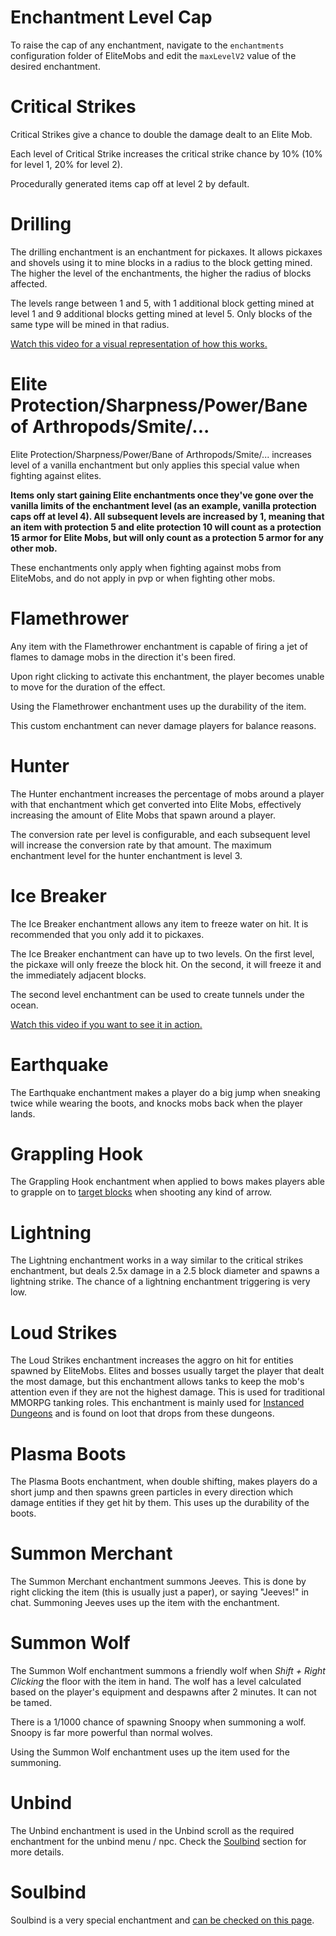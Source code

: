 # Enchantment Level Cap

To raise the cap of any enchantment, navigate to the `enchantments` configuration folder of EliteMobs and edit the `maxLevelV2` value of the desired enchantment.

# Critical Strikes

Critical Strikes give a chance to double the damage dealt to an Elite Mob.

Each level of Critical Strike increases the critical strike chance by 10% (10% for level 1, 20% for level 2).

Procedurally generated items cap off at level 2 by default.

# Drilling

The drilling enchantment is an enchantment for pickaxes. It allows pickaxes and shovels using it to mine blocks in a radius to the block getting mined. The higher the level of the enchantments, the higher the radius of blocks affected.

The levels range between 1 and 5, with 1 additional block getting mined at level 1 and 9 additional blocks getting mined at level 5. Only blocks of the same type will be mined in that radius.

[Watch this video for a visual representation of how this works.](https://youtu.be/CM78o_-Aa0s)

# Elite Protection/Sharpness/Power/Bane of Arthropods/Smite/...

Elite Protection/Sharpness/Power/Bane of Arthropods/Smite/... increases level of a vanilla enchantment but only applies this special value when fighting against elites.

**Items only start gaining Elite enchantments once they've gone over the vanilla limits of the enchantment level (as an example, vanilla protection caps off at level 4). All subsequent levels are increased by 1, meaning that an item with protection 5 and elite protection 10 will count as a protection 15 armor for Elite Mobs, but will only count as a protection 5 armor for any other mob.**

These enchantments only apply when fighting against mobs from EliteMobs, and do not apply in pvp or when fighting other mobs.

# Flamethrower

Any item with the Flamethrower enchantment is capable of firing a jet of flames to damage mobs in the direction it's been fired.

Upon right clicking to activate this enchantment, the player becomes unable to move for the duration of the effect.

Using the Flamethrower enchantment uses up the durability of the item.

This custom enchantment can never damage players for balance reasons.

# Hunter

The Hunter enchantment increases the percentage of mobs around a player with that enchantment which get converted into Elite Mobs, effectively increasing the amount of Elite Mobs that spawn around a player.

The conversion rate per level is configurable, and each subsequent level will increase the conversion rate by that amount. The maximum enchantment level for the hunter enchantment is level 3.

# Ice Breaker

The Ice Breaker enchantment allows any item to freeze water on hit. It is recommended that you only add it to pickaxes.

The Ice Breaker enchantment can have up to two levels. On the first level, the pickaxe will only freeze the block hit. On the second, it will freeze it and the immediately adjacent blocks.

The second level enchantment can be used to create tunnels under the ocean.

[Watch this video if you want to see it in action.](https://youtu.be/k206wfEBCqs)

# Earthquake

The Earthquake enchantment makes a player do a big jump when sneaking twice while wearing the boots, and knocks mobs back when the player lands.

# Grappling Hook

The Grappling Hook enchantment when applied to bows makes players able to grapple on to [target blocks](https://minecraft.fandom.com/wiki/Target) when shooting any kind of arrow.

# Lightning

The Lightning enchantment works in a way similar to the critical strikes enchantment, but deals 2.5x damage in a 2.5 block diameter and spawns a lightning strike. The chance of a lightning enchantment triggering is very low.

# Loud Strikes

The Loud Strikes enchantment increases the aggro on hit for entities spawned by EliteMobs. Elites and bosses usually target the player that dealt the most damage, but this enchantment allows tanks to keep the mob's attention even if they are not the highest damage. This is used for traditional MMORPG tanking roles. This enchantment is mainly used for [Instanced Dungeons]($language$/EliteMobs/building_for_elitemobs.md&section=instanced-dungeons) and is found on loot that drops from these dungeons.

# Plasma Boots

The Plasma Boots enchantment, when double shifting, makes players do a short jump and then spawns green particles in every direction which damage entities if they get hit by them. This uses up the durability of the boots.

# Summon Merchant

The Summon Merchant enchantment summons Jeeves. This is done by right clicking the item (this is usually just a paper), or saying "Jeeves!" in chat. Summoning Jeeves uses up the item with the enchantment.

# Summon Wolf

The Summon Wolf enchantment summons a friendly wolf when *Shift + Right Clicking* the floor with the item in hand. The wolf has a level calculated based on the player's equipment and despawns after 2 minutes. It can not be tamed.

There is a 1/1000 chance of spawning Snoopy when summoning a wolf. Snoopy is far more powerful than normal wolves.

Using the Summon Wolf enchantment uses up the item used for the summoning.

# Unbind

The Unbind enchantment is used in the Unbind scroll as the required enchantment for the unbind menu / npc. Check the [Soulbind](#Soulbind) section for more details.

# Soulbind

Soulbind is a very special enchantment and [can be checked on this page]($language$/elitemobs/soulbind.md).

